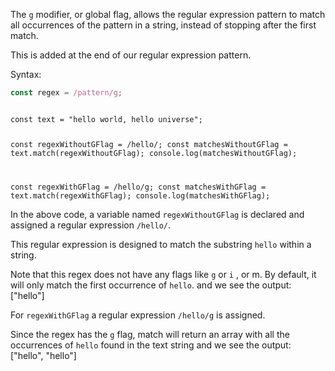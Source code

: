 The `g` modifier, or global flag,
allows the regular expression
pattern to match all occurrences
of the pattern in a string,
instead of stopping after
the first match.

This is added at the end of
our regular expression pattern.

Syntax:
```js
const regex = /pattern/g;
```

<codeblock language="javascript" type="lesson">
<code>
const text = "hello world, hello universe";

const regexWithoutGFlag = /hello/;
const matchesWithoutGFlag = text.match(regexWithoutGFlag);
console.log(matchesWithoutGFlag);

const regexWithGFlag = /hello/g;
const matchesWithGFlag = text.match(regexWithGFlag);
console.log(matchesWithGFlag);
</code>
</codeblock>

In the above code, a variable named
`regexWithoutGFlag` is declared
and
assigned a regular expression `/hello/`.

This regular expression is designed
to match the substring `hello` within
a string.

Note that this regex does not have any
flags like `g` or `i` , or m.
By default, it will only match the first
occurrence of `hello`.
and
we see the output:
["hello"]

For `regexWithGFlag` a regular expression
`/hello/g` is assigned.

Since the regex has the `g` flag,
match will return an array with all the occurrences
of `hello` found in the text string
and
we see the output:
["hello", "hello"]
